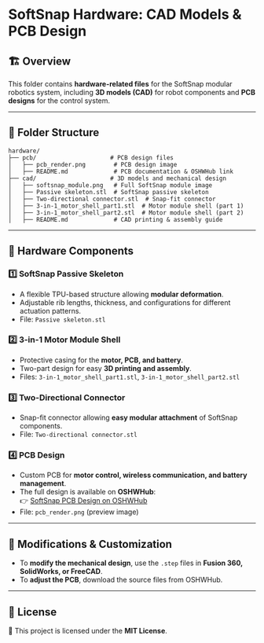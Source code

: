 # **SoftSnap Hardware: CAD Models & PCB Design**  

## 🏗️ Overview  
This folder contains **hardware-related files** for the SoftSnap modular robotics system, including **3D models (CAD)** for robot components and **PCB designs** for the control system.

---

## 📂 Folder Structure  
```
hardware/  
├── pcb/                     # PCB design files  
│   ├── pcb_render.png        # PCB design image  
│   ├── README.md             # PCB documentation & OSHWHub link  
├── cad/                     # 3D models and mechanical design  
│   ├── softsnap_module.png   # Full SoftSnap module image  
│   ├── Passive skeleton.stl  # SoftSnap passive skeleton  
│   ├── Two-directional connector.stl  # Snap-fit connector  
│   ├── 3-in-1_motor_shell_part1.stl  # Motor module shell (part 1)  
│   ├── 3-in-1_motor_shell_part2.stl  # Motor module shell (part 2)  
│   ├── README.md             # CAD printing & assembly guide  
```

---

## 🔩 **Hardware Components**  

### **1️⃣ SoftSnap Passive Skeleton**  
- A flexible TPU-based structure allowing **modular deformation**.  
- Adjustable rib lengths, thickness, and configurations for different actuation patterns.  
- File: `Passive skeleton.stl`  

### **2️⃣ 3-in-1 Motor Module Shell**  
- Protective casing for the **motor, PCB, and battery**.  
- Two-part design for easy **3D printing and assembly**.  
- Files: `3-in-1_motor_shell_part1.stl`, `3-in-1_motor_shell_part2.stl`  

### **3️⃣ Two-Directional Connector**  
- Snap-fit connector allowing **easy modular attachment** of SoftSnap components.  
- File: `Two-directional connector.stl`  

### **4️⃣ PCB Design**  
- Custom PCB for **motor control, wireless communication, and battery management**.  
- The full design is available on **OSHWHub**:  
  👉 [SoftSnap PCB Design on OSHWHub](https://oshwhub.com/cccat/universal-design)  
- File: `pcb_render.png` (preview image)  

---

## 🔧 **Modifications & Customization**  
- To **modify the mechanical design**, use the `.step` files in **Fusion 360, SolidWorks, or FreeCAD**.  
- To **adjust the PCB**, download the source files from OSHWHub.  

---

## 📜 License  
📜 This project is licensed under the **MIT License**.  
